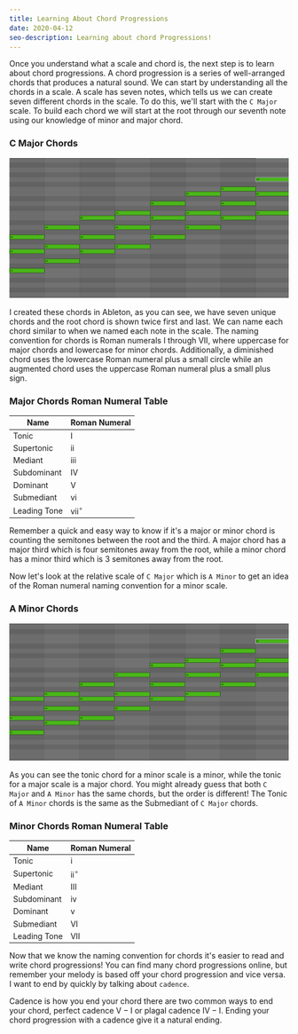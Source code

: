 ```yaml
---
title: Learning About Chord Progressions
date: 2020-04-12
seo-description: Learning about chord Progressions!
---
```


Once you understand what a scale and chord is, the next step is to learn about chord progressions. A chord progression is a series of well-arranged chords that produces a natural sound. We can start by understanding all the chords in a scale. A scale has seven notes, which tells us we can create seven different chords in the scale. To do this, we'll start with the `C Major` scale. To build each chord we will start at the root through our seventh note using our knowledge of minor and major chord.

### C Major Chords

![C Major Chords](./c-major-chords.png)

I created these chords in Ableton, as you can see, we have seven unique chords and the root chord is shown twice first and last. We can name each chord similar to when we named each note in the scale. The naming convention for chords is Roman numerals $\textrm {I}$ through $\textrm {VII}$, where uppercase for major chords and lowercase for minor chords. Additionally, a diminished chord uses the lowercase Roman numeral plus a small circle while an augmented chord uses the uppercase Roman numeral plus a small plus sign.

### Major Chords Roman Numeral Table

| Name         | Roman Numeral        |
| ------------ | -------------------- |
|Tonic         |  $\textrm {I}$         |
|Supertonic    |  $\textrm {ii}$      |
|Mediant       |  $\textrm {iii}$     |
|Subdominant   |  $\textrm {IV}$        |
|Dominant      |  $\textrm {V}$         |
|Submediant    |  $\textrm {vi}$        |
|Leading Tone  |  $\textrm {vii}^\circ$ |

Remember a quick and easy way to know if it's a major or minor chord is counting the semitones between the root and the third. A major chord has a major third which is four semitones away from the root, while a minor chord has a minor third which is 3 semitones away from the root.

Now let's look at the relative scale of `C Major` which is `A Minor` to get an idea of the Roman numeral naming convention for a minor scale.

### A Minor Chords

![A Minor Chords](./a-minor-chords.png)

As you can see the tonic chord for a minor scale is a minor, while the tonic for a major scale is a major chord. You might already guess that both `C Major` and `A Minor` has the same chords, but the order is different! The Tonic of `A Minor` chords is the same as the Submediant of `C Major` chords.

### Minor Chords Roman Numeral Table

| Name         | Roman Numeral         |
| ------------ | --------------------- |
|Tonic         |  $\textrm {i}$        |
|Supertonic    |  $\textrm {ii}^\circ$ |
|Mediant       |  $\textrm {III}$      |
|Subdominant   |  $\textrm {iv}$       |
|Dominant      |  $\textrm {v}$        |
|Submediant    |  $\textrm {VI}$       |
|Leading Tone  |  $\textrm {VII}$      |

Now that we know the naming convention for chords it's easier to read and write chord progressions! You can find many chord progressions online, but remember your melody is based off your chord progression and vice versa. I want to end by quickly by talking about `cadence`. 

Cadence is how you end your chord there are two common ways to end your chord, perfect cadence $\textrm {V} - \textrm {I}$ or plagal cadence $\textrm {IV} - \textrm {I}$. Ending your chord progression with a cadence give it a natural ending.
